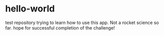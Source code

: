 # hello-world
test repository
trying to learn how to use this app. Not a rocket science so far.
hope for successful completion of the challenge!
